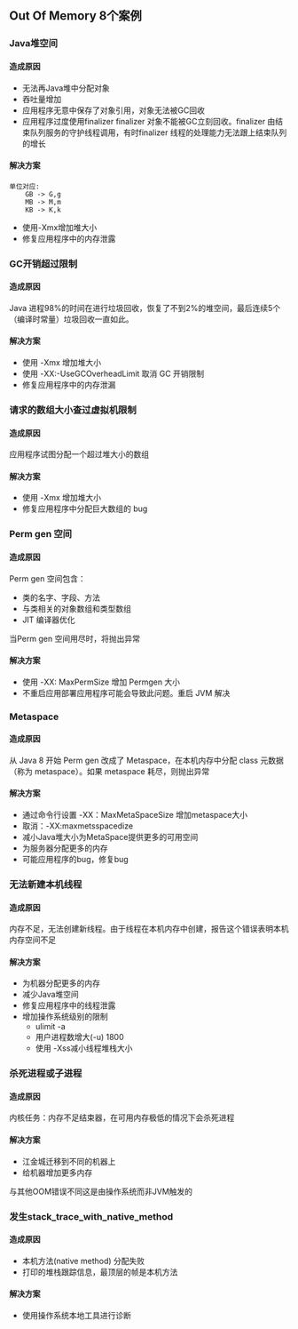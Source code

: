 ## Out Of Memory 8个案例

### Java堆空间

#### 造成原因
- 无法再Java堆中分配对象
- 吞吐量增加
- 应用程序无意中保存了对象引用，对象无法被GC回收
- 应用程序过度使用finalizer finalizer 对象不能被GC立刻回收。finalizer  由结束队列服务的守护线程调用，有时finalizer 线程的处理能力无法跟上结束队列的增长


#### 解决方案
```
单位对应: 
	GB -> G,g   
	MB -> M,m
	KB -> K,k
```

- 使用-Xmx增加堆大小
- 修复应用程序中的内存泄露



### GC开销超过限制

#### 造成原因
Java 进程98%的时间在进行垃圾回收，恢复了不到2%的堆空间，最后连续5个（编译时常量）垃圾回收一直如此。


#### 解决方案
- 使用 -Xmx 增加堆大小
- 使用 -XX:-UseGCOverheadLimit 取消 GC 开销限制
- 修复应用程序中的内存泄漏




### 请求的数组大小查过虚拟机限制

#### 造成原因
应用程序试图分配一个超过堆大小的数组


#### 解决方案
- 使用 -Xmx 增加堆大小
- 修复应用程序中分配巨大数组的 bug


### Perm gen 空间

#### 造成原因
Perm gen 空间包含：
- 类的名字、字段、方法
- 与类相关的对象数组和类型数组
- JIT 编译器优化

当Perm gen  空间用尽时，将抛出异常


#### 解决方案
- 使用 -XX: MaxPermSize 增加 Permgen 大小
- 不重启应用部署应用程序可能会导致此问题。重启 JVM 解决



### Metaspace

#### 造成原因
从 Java 8 开始 Perm gen 改成了 Metaspace，在本机内存中分配 class 元数据（称为 metaspace）。如果 metaspace 耗尽，则抛出异常


#### 解决方案
- 通过命令行设置  -XX：MaxMetaSpaceSize 增加metaspace大小
- 取消：-XX:maxmetsspacedize
- 减小Java堆大小为MetaSpace提供更多的可用空间
- 为服务器分配更多的内存
- 可能应用程序的bug，修复bug


### 无法新建本机线程

#### 造成原因
内存不足，无法创建新线程。由于线程在本机内存中创建，报告这个错误表明本机内存空间不足


#### 解决方案
- 为机器分配更多的内存
- 减少Java堆空间
- 修复应用程序中的线程泄露
- 增加操作系统级别的限制
	- ulimit -a
	- 用户进程数增大(-u)  1800
	- 使用 -Xss减小线程堆栈大小



### 杀死进程或子进程
#### 造成原因
内核任务：内存不足结束器，在可用内存极低的情况下会杀死进程



#### 解决方案
- 江金城迁移到不同的机器上
- 给机器增加更多内存

与其他OOM错误不同这是由操作系统而非JVM触发的




### 发生stack_trace_with_native_method

#### 造成原因
- 本机方法(native method) 分配失败
- 打印的堆栈跟踪信息，最顶层的帧是本机方法



#### 解决方案
- 使用操作系统本地工具进行诊断

